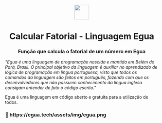<p align="center">
  <img src="https://egua.tech/assets/img/egua.png" width="48">
</p>
<h1 align="center">Calcular Fatorial - Linguagem Egua</h1>
<h3 align="center">Função que calcula o fatorial de um número em Egua</h3>

<p><i>
  "Egua é uma linguagem de programação nascida e mantida em Belém do Pará, Brasil. O principal objetivo da linguagem é auxiliar no aprendizado de lógica de programação em lingua portuguesa, visto que todos os comandos da linguagem são feitos em português, fazendo com que os desenvolvedores que não possuem conhecimento da língua inglesa consigam entender de fato o código escrito."
</i></p>

<p> 
  Egua é uma linguagem em código aberto e gratuita para a utilização de todos.
</p>

<h3>
  🔗 https://egua.tech/assets/img/egua.png 
</h3>
